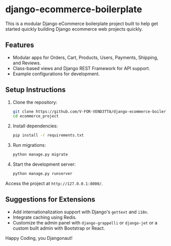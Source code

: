 # django-ecommerce-boilerplate

This is a modular Django eCommerce boilerplate project built to help get started quickly building Django ecommerce web projects quickly.

## Features

- Modular apps for Orders, Cart, Products, Users, Payments, Shipping, and Reviews.
- Class-based views and Django REST Framework for API support.
- Example configurations for development.

## Setup Instructions

1. Clone the repository:
   ```bash
   git clone https://github.com/V-FOR-VEND3TTA/django-ecommerce-boilerplate.git
   cd ecommerce_project
   ```
2. Install dependencies:
    ```bash
    pip install -r requirements.txt
    ```
3. Run migrations:
    ```bash
    python manage.py migrate   
    ```
4. Start the development server:
    ```bash
    python manage.py runserver
    ```

Access the project at `http://127.0.0.1:8000/`.

## Suggestions for Extensions
- Add internationalization support with Django's `gettext` and `i18n`.
- Integrate caching using Redis.
- Customize the admin panel with `django-grappelli` or `django-jet` or a custom built admin with Bootstrap or React.

Happy Coding, you Djangonaut!
